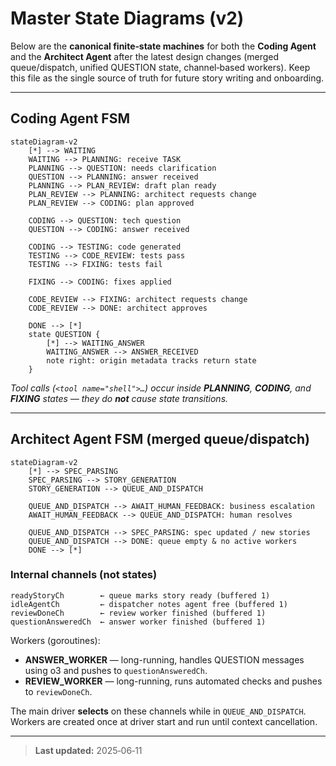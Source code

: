 # Master State Diagrams (v2)

Below are the **canonical finite‑state machines** for both the **Coding Agent** and the **Architect Agent** after the latest design changes (merged queue/dispatch, unified QUESTION state, channel‑based workers).  Keep this file as the single source of truth for future story writing and onboarding.

---

## Coding Agent FSM

```mermaid
stateDiagram-v2
    [*] --> WAITING
    WAITING --> PLANNING: receive TASK
    PLANNING --> QUESTION: needs clarification
    QUESTION --> PLANNING: answer received
    PLANNING --> PLAN_REVIEW: draft plan ready
    PLAN_REVIEW --> PLANNING: architect requests change
    PLAN_REVIEW --> CODING: plan approved

    CODING --> QUESTION: tech question
    QUESTION --> CODING: answer received

    CODING --> TESTING: code generated
    TESTING --> CODE_REVIEW: tests pass
    TESTING --> FIXING: tests fail

    FIXING --> CODING: fixes applied

    CODE_REVIEW --> FIXING: architect requests change
    CODE_REVIEW --> DONE: architect approves

    DONE --> [*]
    state QUESTION {
        [*] --> WAITING_ANSWER
        WAITING_ANSWER --> ANSWER_RECEIVED
        note right: origin metadata tracks return state
    }
```

*Tool calls (`<tool name="shell">…`) occur inside **PLANNING**, **CODING**, and **FIXING** states — they do **not** cause state transitions.*

---

## Architect Agent FSM (merged queue/dispatch)

```mermaid
stateDiagram-v2
    [*] --> SPEC_PARSING
    SPEC_PARSING --> STORY_GENERATION
    STORY_GENERATION --> QUEUE_AND_DISPATCH

    QUEUE_AND_DISPATCH --> AWAIT_HUMAN_FEEDBACK: business escalation
    AWAIT_HUMAN_FEEDBACK --> QUEUE_AND_DISPATCH: human resolves

    QUEUE_AND_DISPATCH --> SPEC_PARSING: spec updated / new stories
    QUEUE_AND_DISPATCH --> DONE: queue empty & no active workers
    DONE --> [*]
```

### Internal channels (not states)

```text
readyStoryCh        ← queue marks story ready (buffered 1)
idleAgentCh         ← dispatcher notes agent free (buffered 1)
reviewDoneCh        ← review worker finished (buffered 1)
questionAnsweredCh  ← answer worker finished (buffered 1)
```

Workers (goroutines):

* **ANSWER\_WORKER** — long-running, handles QUESTION messages using o3 and pushes to `questionAnsweredCh`.
* **REVIEW\_WORKER** — long-running, runs automated checks and pushes to `reviewDoneCh`.

The main driver **selects** on these channels while in `QUEUE_AND_DISPATCH`. Workers are created once at driver start and run until context cancellation.

---

> **Last updated:** 2025‑06‑11

